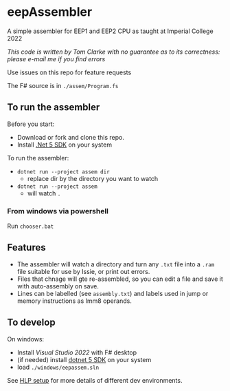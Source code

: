 # eepAssembler

A simple assembler for EEP1 and EEP2 CPU as taught at Imperial College 2022

*This code is written by Tom Clarke with no guarantee as to its correctness: please e-mail me if you find errors*

Use issues on this repo for feature requests

The F# source is in `./assem/Program.fs`

## To run the assembler

Before you start:

* Download or fork and clone this repo.
* Install [.Net 5 SDK](https://dotnet.microsoft.com/en-us/download/visual-studio-sdks) on your system

To run the assembler:

* `dotnet run --project assem dir`
   * replace dir by the directory you want to watch
* `dotnet run --project assem`
   * will watch `.`

### From windows via powershell

Run `chooser.bat`

## Features

* The assembler will watch a directory and turn any `.txt` file into a `.ram` file suitable for use by Issie, or print out errors.
* Files that chnage will gte re-assembled, so you can edit a file and save it with auto-assembly on save.
* Lines can be labelled (see `assembly.txt`) and labels used in jump or memory instructions as Imm8 operands.



## To develop

On windows:
* Install *Visual Studio 2022* with F# desktop
* (if needed) install [dotnet 5 SDK](https://dotnet.microsoft.com/en-us/download/visual-studio-sdks) on your system
* load `./windows/eepassem.sln`

See [HLP setup](https://intranet.ee.ic.ac.uk/t.clarke/hlp/install-notes.html) for more details of different dev environments.


